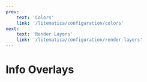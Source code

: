 ```yaml
---
prev:
    text: 'Colors'
    link: '/litematica/configuration/colors'
next:
    text: 'Render Layers'
    link: '/litematica/configuration/render-layers'
---
```


# Info Overlays